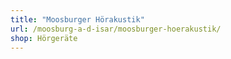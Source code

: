 ```yaml
---
title: "Moosburger Hörakustik"
url: /moosburg-a-d-isar/moosburger-hoerakustik/
shop: Hörgeräte
---
```

